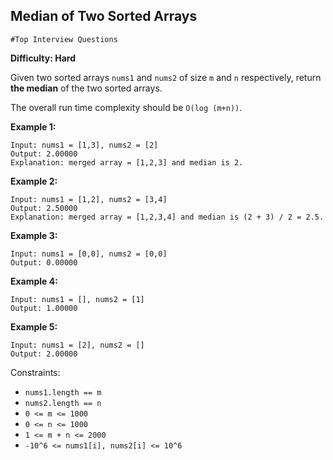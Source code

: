 ## Median of Two Sorted Arrays

`#Top Interview Questions`

**Difficulty: Hard**

Given two sorted arrays `nums1` and `nums2` of size `m` and `n` respectively, return **the median** of the two sorted arrays.

The overall run time complexity should be `O(log (m+n))`.

**Example 1:**

    Input: nums1 = [1,3], nums2 = [2]
    Output: 2.00000
    Explanation: merged array = [1,2,3] and median is 2.

**Example 2:**

    Input: nums1 = [1,2], nums2 = [3,4]
    Output: 2.50000
    Explanation: merged array = [1,2,3,4] and median is (2 + 3) / 2 = 2.5.

**Example 3:**

    Input: nums1 = [0,0], nums2 = [0,0]
    Output: 0.00000

**Example 4:**

    Input: nums1 = [], nums2 = [1]
    Output: 1.00000

**Example 5:**

    Input: nums1 = [2], nums2 = []
    Output: 2.00000


Constraints:

- `nums1.length == m`
- `nums2.length == n`
- `0 <= m <= 1000`
- `0 <= n <= 1000`
- `1 <= m + n <= 2000`
- `-10^6 <= nums1[i], nums2[i] <= 10^6`